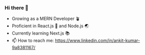 ### Hi there 👋

- Growing  as  a  MERN  Developer  🪴 
- Proficient  in  React.js  🌻  and  Node.js  🌏
- Currently  learning  Next.js  📚
- 📫 How  to  reach  me:  https://www.linkedin.com/in/ankit-kumar-9a8381167/

<!--
**itank-z/itank-z** is a ✨ _special_ ✨ repository because its `README.md` (this file) appears on your GitHub profile.

Here are some ideas to get you started:

- 🔭 I’m currently working on ...
- 🌱 I’m currently learning ...
- 👯 I’m looking to collaborate on ...
- 🤔 I’m looking for help with ...
- 💬 Ask me about ...
- 📫 How to reach me: ...
- 😄 Pronouns: ...
- ⚡ Fun fact: ...
-->
